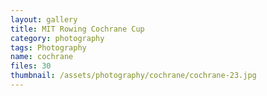 ```yaml
---
layout: gallery
title: MIT Rowing Cochrane Cup
category: photography
tags: Photography
name: cochrane
files: 30
thumbnail: /assets/photography/cochrane/cochrane-23.jpg
---
```

